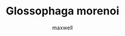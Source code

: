 ---
layout: post
author: maxwell
title: Glossophaga morenoi
description: 
tags: []
image: 
  feature: 
  credit: 
  creditlink: 
permalink: glossophaga-morenoi
---